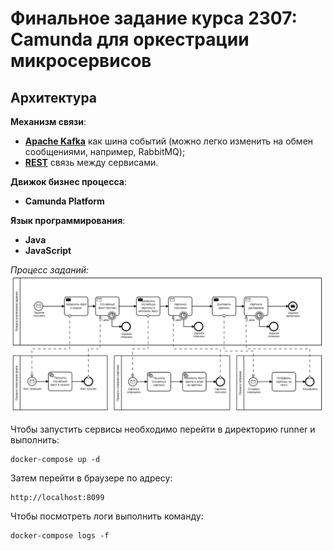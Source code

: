 # Финальное задание курса 2307: Camunda для оркестрации микросервисов

## Архитектура

**Механизм связи**:

* **[Apache Kafka](services/)** как шина событий (можно легко изменить на обмен сообщениями, например, RabbitMQ);
* **[REST](services/image-camunda/src/main/java/org/zimin/image/rest/)** связь между сервисами.

**Движок бизнес процесса**:

* **Camunda Platform**

**Язык программирования**:

* **Java**
* **JavaScript**

*Процесс заданий:*
![Events and Commands](docs/final-task-services2.png)

Чтобы запустить сервисы необходимо перейти в директорию runner и выполнить:

```
docker-compose up -d
```

Затем перейти в браузере по адресу:

```
http://localhost:8099
```

Чтобы посмотреть логи выполнить команду:

```
docker-compose logs -f
```


